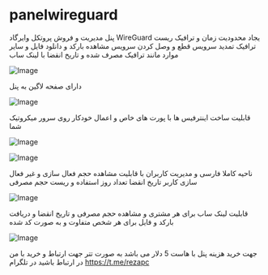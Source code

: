 # panelwireguard
پنل مدیریت و فروش پروتکل وایرگاد WireGuard
یجاد محدودیت زمان و ترافیک ریست ترافیک تمدید سرویس قطع و وصل کردن سرویس مشاهده بارکد و دانلود فایل و سایر موارد مانند ترافیک مصرف شده و تاریخ انقضا با لینک ساب

![Image](https://github.com/users/btpanewireguad/projects/1/assets/164427843/38113486-aa36-4fbb-96be-51a8fb360346)

دارای صفحه لاگین به پنل 


![Image](https://github.com/users/btpanewireguad/projects/1/assets/164427843/a05c91f7-12cf-4d31-93f2-ea778cf83235)

قابلیت ساخت اینترفیس ها با پورت های خاص و اعمال خودکار روی سرور میکروتیک شما


![Image](https://github.com/users/btpanewireguad/projects/1/assets/164427843/e94e48d8-b025-4d6a-a29d-befd0d7161a2)



![Image](https://github.com/users/btpanewireguad/projects/1/assets/164427843/10be3d76-0d81-42a1-bb92-b0beeef7e218)

ناحیه کاملا فارسی و مدیریت کاربران با قابلیت مشاهده حجم 
فعال سازی و غیر فعال سازی کاربر
تاریخ انقضا
تعداد روز استفاده 
و ریست حجم مصرفی


![Image](https://github.com/users/btpanewireguad/projects/1/assets/164427843/3fcb00e6-fafb-4a17-bfd0-bedb391ceb3f)

قابلیت لینک ساب برای هر مشتری و مشاهده حجم مصرفی و تاریخ انقضا و دریافت بارکد و فایل برای هر شخص متفاوت و به صورت کد شده

![Image](https://github.com/users/btpanewireguad/projects/1/assets/164427843/1942e21f-5a1a-4bc7-bd05-d69ae171ae0d)


جهت خرید هزینه پنل با هاست 5 دلار می باشد به صورت تتر جهت ارتباط و خرید 
با من در ارتباط باشید در تلگرام
https://t.me/rezapc
